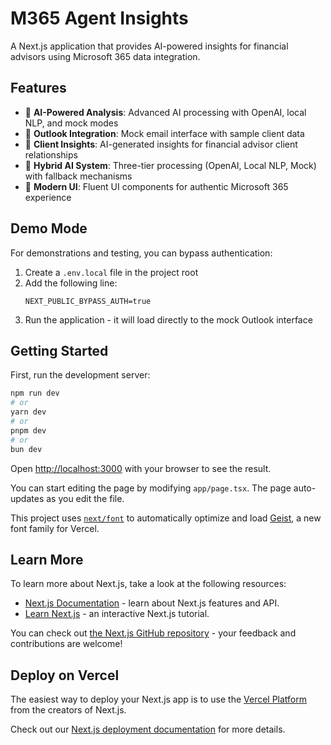 # M365 Agent Insights

A Next.js application that provides AI-powered insights for financial advisors using Microsoft 365 data integration.

## Features

- 🤖 **AI-Powered Analysis**: Advanced AI processing with OpenAI, local NLP, and mock modes
- 📧 **Outlook Integration**: Mock email interface with sample client data
- 🎯 **Client Insights**: AI-generated insights for financial advisor client relationships
- 🔄 **Hybrid AI System**: Three-tier processing (OpenAI, Local NLP, Mock) with fallback mechanisms
- 🎨 **Modern UI**: Fluent UI components for authentic Microsoft 365 experience

## Demo Mode

For demonstrations and testing, you can bypass authentication:

1. Create a `.env.local` file in the project root
2. Add the following line:
   ```
   NEXT_PUBLIC_BYPASS_AUTH=true
   ```
3. Run the application - it will load directly to the mock Outlook interface

## Getting Started

First, run the development server:

```bash
npm run dev
# or
yarn dev
# or
pnpm dev
# or
bun dev
```

Open [http://localhost:3000](http://localhost:3000) with your browser to see the result.

You can start editing the page by modifying `app/page.tsx`. The page auto-updates as you edit the file.

This project uses [`next/font`](https://nextjs.org/docs/app/building-your-application/optimizing/fonts) to automatically optimize and load [Geist](https://vercel.com/font), a new font family for Vercel.

## Learn More

To learn more about Next.js, take a look at the following resources:

- [Next.js Documentation](https://nextjs.org/docs) - learn about Next.js features and API.
- [Learn Next.js](https://nextjs.org/learn) - an interactive Next.js tutorial.

You can check out [the Next.js GitHub repository](https://github.com/vercel/next.js) - your feedback and contributions are welcome!

## Deploy on Vercel

The easiest way to deploy your Next.js app is to use the [Vercel Platform](https://vercel.com/new?utm_medium=default-template&filter=next.js&utm_source=create-next-app&utm_campaign=create-next-app-readme) from the creators of Next.js.

Check out our [Next.js deployment documentation](https://nextjs.org/docs/app/building-your-application/deploying) for more details.
